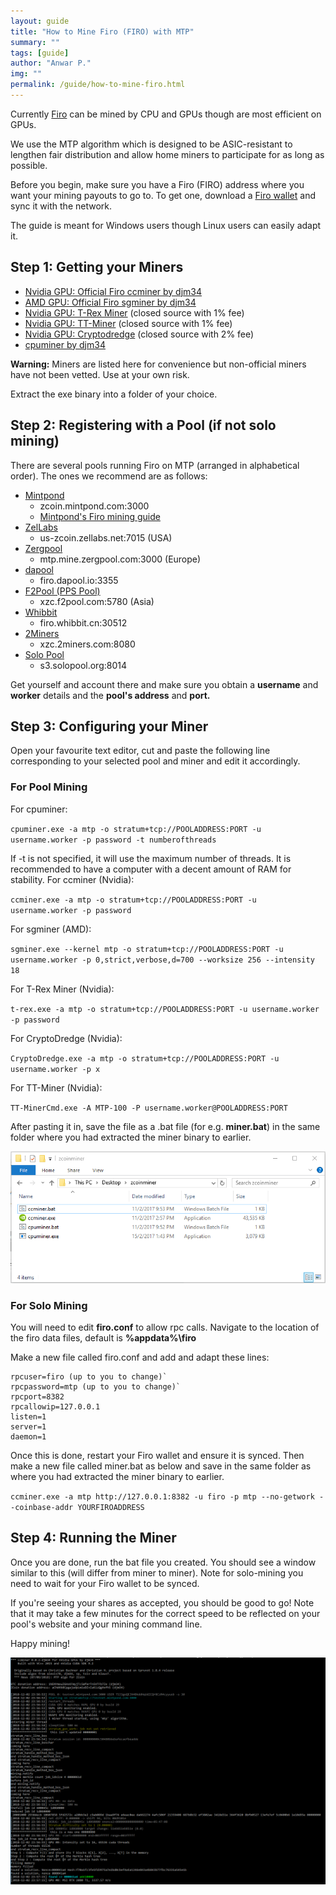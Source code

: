```yaml
---
layout: guide
title: "How to Mine Firo (FIRO) with MTP"
summary: ""
tags: [guide]
author: "Anwar P."
img: ""
permalink: /guide/how-to-mine-firo.html
---
```

Currently [Firo](https://firo.org) can be mined by CPU and GPUs though are most efficient on GPUs. 

We use the MTP algorithm which is designed to be ASIC-resistant to lengthen fair distribution and allow home miners to participate for as long as possible. 

Before you begin, make sure you have a Firo (FIRO) address where you want your mining payouts to go to. To get one, download a [Firo wallet](https://firo.org/get-firo/download/) and sync it with the network. 

The guide is meant for Windows users though Linux users can easily adapt it.

## Step 1: Getting your Miners

* [Nvidia GPU: Official Firo ccminer by djm34](https://github.com/firoorg/ccminer/releases)
* [AMD GPU: Official Firo sgminer by djm34](https://github.com/firoorg/sgminer/releases)
* [Nvidia GPU: T-Rex Miner](https://github.com/trexminer/T-Rex/releases) (closed source with 1% fee)
* [Nvidia GPU: TT-Miner](https://bitcointalk.org/index.php?topic=5025783.0) (closed source with 1% fee)
* [Nvidia GPU: Cryptodredge](https://github.com/technobyl/CryptoDredge/releases) (closed source with 2% fee)
* [cpuminer by djm34](https://github.com/firoorg/cpuminer/releases)

**Warning:** Miners are listed here for convenience but non-official miners have not been vetted. Use at your own risk. 

Extract the exe binary into a folder of your choice.

## Step 2: Registering with a Pool (if not solo mining)

There are several pools running Firo on MTP (arranged in alphabetical order). The ones we recommend are as follows:

* [Mintpond](https://mintpond.com/#!/firo)
    * zcoin.mintpond.com:3000
	* [Mintpond's Firo mining guide](https://mintpond.com/getting-started-guide/firo)
* [ZelLabs](https://zellabs.net/coins/xzc)
    * us-zcoin.zellabs.net:7015 (USA)
* [Zergpool](http://zergpool.com)
    * mtp.mine.zergpool.com:3000 (Europe)
* [dapool](https://dapool.io/)
	* firo.dapool.io:3355
* [F2Pool (PPS Pool)](https://www.f2pool.com/)
    * xzc.f2pool.com:5780 (Asia)
* [Whibbit](https://pool.whibbit.cn/)
	* firo.whibbit.cn:30512
* [2Miners](https://2miners.com/xzc-mining-pool)
    * xzc.2miners.com:8080
* [Solo Pool](https://xzc.solopool.org/)
    * s3.solopool.org:8014

Get yourself and account there and make sure you obtain a **username** and **worker** details and the **pool's address** and **port.**

## Step 3: Configuring your Miner

Open your favourite text editor, cut and paste the following line corresponding to your selected pool and miner and edit it accordingly.

### For Pool Mining

For cpuminer:

`cpuminer.exe -a mtp -o stratum+tcp://POOLADDRESS:PORT -u username.worker -p password -t numberofthreads`

If -t is not specified, it will use the maximum number of threads. It is recommended to have a computer with a decent amount of RAM for stability. For ccminer (Nvidia):

`ccminer.exe -a mtp -o stratum+tcp://POOLADDRESS:PORT -u username.worker -p password`

For sgminer (AMD):

`sgminer.exe --kernel mtp -o stratum+tcp://POOLADDRESS:PORT -u username.worker -p 0,strict,verbose,d=700 --worksize 256 --intensity 18`

For T-Rex Miner (Nvidia):

`t-rex.exe -a mtp -o stratum+tcp://POOLADDRESS:PORT -u username.worker -p password`

For CryptoDredge (Nvidia):

`CryptoDredge.exe -a mtp -o stratum+tcp://POOLADDRESS:PORT -u username.worker -p x`

For TT-Miner (Nvidia):

`TT-MinerCmd.exe -A MTP-100 -P username.worker@POOLADDRESS:PORT`

After pasting it in, save the file as a .bat file (for e.g. **miner.bat**) in the same folder where you had extracted the miner binary to earlier. 

![](/guide/assets/how-to-mine/minerbat.png)

### For Solo Mining

You will need to edit **firo.conf** to allow rpc calls. Navigate to the location of the firo data files, default is **%appdata%\firo** 

Make a new file called firo.conf and add and adapt these lines:

    rpcuser=firo (up to you to change)`
    rpcpassword=mtp (up to you to change)`
    rpcport=8382
    rpcallowip=127.0.0.1
    listen=1
    server=1
    daemon=1

Once this is done, restart your Firo wallet and ensure it is synced. Then make a new file called miner.bat as below and save in the same folder as where you had extracted the miner binary to earlier.

`ccminer.exe -a mtp http://127.0.0.1:8382 -u firo -p mtp --no-getwork --coinbase-addr YOURFIROADDRESS`

## Step 4: Running the Miner

Once you are done, run the bat file you created. You should see a window similar to this (will differ from miner to miner). Note for solo-mining you need to wait for your Firo wallet to be synced. 

If you're seeing your shares as accepted, you should be good to go! Note that it may take a few minutes for the correct speed to be reflected on your pool's website and your mining command line. 

Happy mining!

![](/guide/assets/how-to-mine/mtpmining.png)